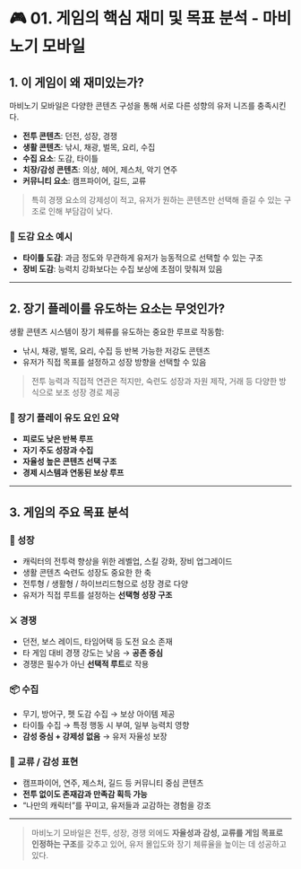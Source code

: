 # 🎮 01. 게임의 핵심 재미 및 목표 분석 - 마비노기 모바일

## 1. 이 게임이 왜 재미있는가?

마비노기 모바일은 다양한 콘텐츠 구성을 통해 서로 다른 성향의 유저 니즈를 충족시킨다.

- **전투 콘텐츠**: 던전, 성장, 경쟁
- **생활 콘텐츠**: 낚시, 채광, 벌목, 요리, 수집
- **수집 요소**: 도감, 타이틀
- **치장/감성 콘텐츠**: 의상, 헤어, 제스처, 악기 연주
- **커뮤니티 요소**: 캠프파이어, 길드, 교류

> 특히 경쟁 요소의 강제성이 적고, 유저가 원하는 콘텐츠만 선택해 즐길 수 있는 구조로 인해 부담감이 낮다.

### 🎯 도감 요소 예시

- **타이틀 도감**: 과금 정도와 무관하게 유저가 능동적으로 선택할 수 있는 구조
- **장비 도감**: 능력치 강화보다는 수집 보상에 초점이 맞춰져 있음

---

## 2. 장기 플레이를 유도하는 요소는 무엇인가?

생활 콘텐츠 시스템이 장기 체류를 유도하는 중요한 루프로 작동함:

- 낚시, 채광, 벌목, 요리, 수집 등 반복 가능한 저강도 콘텐츠
- 유저가 직접 목표를 설정하고 성장 방향을 선택할 수 있음

> 전투 능력과 직접적 연관은 적지만, 숙련도 성장과 자원 제작, 거래 등 다양한 방식으로 보조 성장 경로 제공

### 🔄 장기 플레이 유도 요인 요약

- **피로도 낮은 반복 루프**
- **자기 주도 성장과 수집**
- **자율성 높은 콘텐츠 선택 구조**
- **경제 시스템과 연동된 보상 루프**

---

## 3. 게임의 주요 목표 분석

### 🧱 성장

- 캐릭터의 전투력 향상을 위한 레벨업, 스킬 강화, 장비 업그레이드
- 생활 콘텐츠 숙련도 성장도 중요한 한 축
- 전투형 / 생활형 / 하이브리드형으로 성장 경로 다양
- 유저가 직접 루트를 설정하는 **선택형 성장 구조**

### ⚔️ 경쟁

- 던전, 보스 레이드, 타임어택 등 도전 요소 존재
- 타 게임 대비 경쟁 강도는 낮음 → **공존 중심**
- 경쟁은 필수가 아닌 **선택적 루트**로 작용

### 📦 수집

- 무기, 방어구, 펫 도감 수집 → 보상 아이템 제공
- 타이틀 수집 → 특정 행동 시 부여, 일부 능력치 영향
- **감성 중심 + 강제성 없음** → 유저 자율성 보장

### 💬 교류 / 감성 표현

- 캠프파이어, 연주, 제스처, 길드 등 커뮤니티 중심 콘텐츠
- **전투 없이도 존재감과 만족감 획득 가능**
- “나만의 캐릭터”를 꾸미고, 유저들과 교감하는 경험을 강조

---

> 마비노기 모바일은 전투, 성장, 경쟁 외에도 **자율성과 감성, 교류를 게임 목표로 인정하는 구조**를 갖추고 있어, 유저 몰입도와 장기 체류율을 높이는 데 성공하고 있다.

